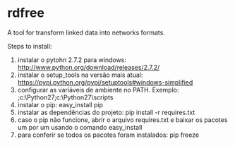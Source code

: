 # rdfree
A tool for transform linked data into networks formats.

Steps to install:

1. instalar o pytohn 2.7.2 para windows: http://www.python.org/download/releases/2.7.2/
2. instalar o setup_tools na versão mais atual: https://pypi.python.org/pypi/setuptools#windows-simplified
3. configurar as variáveis de ambiente no PATH. Exemplo: ;c:\Python27;c:\Python27\scripts
4. instalar o pip: easy_install pip
5. instalar as dependências do projeto: pip install -r requires.txt
6. caso o pip não funcione, abrir o arquivo requires.txt e baixar os pacotes um por um usando o comando easy_install
7. para conferir se todos os pacotes foram instalados: pip freeze
